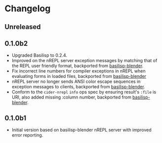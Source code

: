 # Changelog

## Unreleased

## 0.1.0b2

- Upgraded Basilisp to 0.2.4.
- Improved on the nREPL server exception messages by matching that of the REPL user friendly format, backported from [basilisp-blender](https://github.com/ikappaki/basilisp-blender).
- Fix incorrect line numbers for compiler exceptions in nREPL when evaluating forms in loaded files, backported from [basilisp-blender](https://github.com/ikappaki/basilisp-blender)
- nREPL server no longer sends ANSI color escape sequences in exception messages to clients, backported from [basilisp-blender](https://github.com/ikappaki/basilisp-blender).
- Conform to the `cider-nrepl` `info` ops spec by ensuring result's `:file` is URI, also added missing :column number, backported from [basilisp-blender](https://github.com/ikappaki/basilisp-blender).


## 0.1.0b1

- Initial version based on basilisp-blender nREPL server with improved error reporting.
